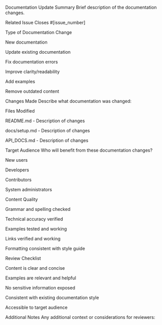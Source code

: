 Documentation Update Summary
Brief description of the documentation changes.

Related Issue
Closes #[issue_number]

Type of Documentation Change


 New documentation

 Update existing documentation

 Fix documentation errors

 Improve clarity/readability

 Add examples

 Remove outdated content


Changes Made
Describe what documentation was changed:

Files Modified


README.md - Description of changes

docs/setup.md - Description of changes

API_DOCS.md - Description of changes


Target Audience
Who will benefit from these documentation changes?


 New users

 Developers

 Contributors

 System administrators



Content Quality


 Grammar and spelling checked

 Technical accuracy verified

 Examples tested and working

 Links verified and working

 Formatting consistent with style guide


Review Checklist


 Content is clear and concise

 Examples are relevant and helpful

 No sensitive information exposed

 Consistent with existing documentation style

 Accessible to target audience


Additional Notes
Any additional context or considerations for reviewers: